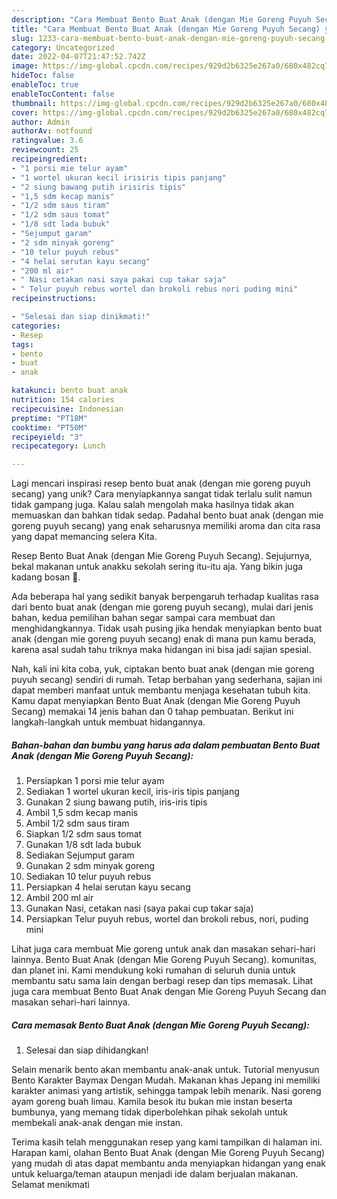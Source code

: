```yaml
---
description: "Cara Membuat Bento Buat Anak (dengan Mie Goreng Puyuh Secang) yang Lezat Sekali"
title: "Cara Membuat Bento Buat Anak (dengan Mie Goreng Puyuh Secang) yang Lezat Sekali"
slug: 1233-cara-membuat-bento-buat-anak-dengan-mie-goreng-puyuh-secang-yang-lezat-sekali
category: Uncategorized
date: 2022-04-07T21:47:52.742Z
image: https://img-global.cpcdn.com/recipes/929d2b6325e267a0/680x482cq70/bento-buat-anak-dengan-mie-goreng-puyuh-secang-foto-resep-utama.jpg
hideToc: false
enableToc: true
enableTocContent: false
thumbnail: https://img-global.cpcdn.com/recipes/929d2b6325e267a0/680x482cq70/bento-buat-anak-dengan-mie-goreng-puyuh-secang-foto-resep-utama.jpg
cover: https://img-global.cpcdn.com/recipes/929d2b6325e267a0/680x482cq70/bento-buat-anak-dengan-mie-goreng-puyuh-secang-foto-resep-utama.jpg
author: Admin
authorAv: notfound
ratingvalue: 3.6
reviewcount: 25
recipeingredient:
- "1 porsi mie telur ayam"
- "1 wortel ukuran kecil irisiris tipis panjang"
- "2 siung bawang putih irisiris tipis"
- "1,5 sdm kecap manis"
- "1/2 sdm saus tiram"
- "1/2 sdm saus tomat"
- "1/8 sdt lada bubuk"
- "Sejumput garam"
- "2 sdm minyak goreng"
- "10 telur puyuh rebus"
- "4 helai serutan kayu secang"
- "200 ml air"
- " Nasi cetakan nasi saya pakai cup takar saja"
- " Telur puyuh rebus wortel dan brokoli rebus nori puding mini"
recipeinstructions:

- "Selesai dan siap dinikmati!"
categories:
- Resep
tags:
- bento
- buat
- anak

katakunci: bento buat anak 
nutrition: 154 calories
recipecuisine: Indonesian
preptime: "PT18M"
cooktime: "PT50M"
recipeyield: "3"
recipecategory: Lunch

---
```





Lagi mencari inspirasi resep bento buat anak (dengan mie goreng puyuh secang) yang unik? Cara menyiapkannya sangat tidak terlalu sulit namun tidak gampang juga. Kalau salah mengolah maka hasilnya tidak akan memuaskan dan bahkan tidak sedap. Padahal bento buat anak (dengan mie goreng puyuh secang) yang enak seharusnya memiliki aroma dan cita rasa yang dapat memancing selera Kita.





Resep Bento Buat Anak (dengan Mie Goreng Puyuh Secang). Sejujurnya, bekal makanan untuk anakku sekolah sering itu-itu aja. Yang bikin juga kadang bosan 🤭.

Ada beberapa hal yang sedikit banyak berpengaruh terhadap kualitas rasa dari bento buat anak (dengan mie goreng puyuh secang), mulai dari jenis bahan, kedua pemilihan bahan segar sampai cara membuat dan menghidangkannya. Tidak usah pusing jika hendak menyiapkan bento buat anak (dengan mie goreng puyuh secang) enak di mana pun kamu berada, karena asal sudah tahu triknya maka hidangan ini bisa jadi sajian spesial.






Nah, kali ini kita coba, yuk, ciptakan bento buat anak (dengan mie goreng puyuh secang) sendiri di rumah. Tetap berbahan yang sederhana, sajian ini dapat memberi manfaat untuk membantu menjaga kesehatan tubuh kita. Kamu dapat menyiapkan Bento Buat Anak (dengan Mie Goreng Puyuh Secang) memakai 14 jenis bahan dan 0 tahap pembuatan. Berikut ini langkah-langkah untuk membuat hidangannya.

<!--inarticleads1-->

##### Bahan-bahan dan bumbu yang harus ada dalam pembuatan Bento Buat Anak (dengan Mie Goreng Puyuh Secang):

1. Persiapkan 1 porsi mie telur ayam
1. Sediakan 1 wortel ukuran kecil, iris-iris tipis panjang
1. Gunakan 2 siung bawang putih, iris-iris tipis
1. Ambil 1,5 sdm kecap manis
1. Ambil 1/2 sdm saus tiram
1. Siapkan 1/2 sdm saus tomat
1. Gunakan 1/8 sdt lada bubuk
1. Sediakan Sejumput garam
1. Gunakan 2 sdm minyak goreng
1. Sediakan 10 telur puyuh rebus
1. Persiapkan 4 helai serutan kayu secang
1. Ambil 200 ml air
1. Gunakan  Nasi, cetakan nasi (saya pakai cup takar saja)
1. Persiapkan  Telur puyuh rebus, wortel dan brokoli rebus, nori, puding mini


Lihat juga cara membuat Mie goreng untuk anak dan masakan sehari-hari lainnya. Bento Buat Anak (dengan Mie Goreng Puyuh Secang). komunitas, dan planet ini. Kami mendukung koki rumahan di seluruh dunia untuk membantu satu sama lain dengan berbagi resep dan tips memasak. Lihat juga cara membuat Bento Buat Anak dengan Mie Goreng Puyuh Secang dan masakan sehari-hari lainnya. 

<!--inarticleads2-->

##### Cara memasak Bento Buat Anak (dengan Mie Goreng Puyuh Secang):


1. Selesai dan siap dihidangkan!

Selain menarik bento akan membantu anak-anak untuk. Tutorial menyusun Bento Karakter Baymax Dengan Mudah. Makanan khas Jepang ini memiliki karakter animasi yang artistik, sehingga tampak lebih menarik. Nasi goreng ayam goreng buah limau. Kamila besok itu bukan mie instan beserta bumbunya, yang memang tidak diperbolehkan pihak sekolah untuk membekali anak-anak dengan mie instan. 

Terima kasih telah menggunakan resep yang kami tampilkan di halaman ini. Harapan kami, olahan Bento Buat Anak (dengan Mie Goreng Puyuh Secang) yang mudah di atas dapat membantu anda menyiapkan hidangan yang enak untuk keluarga/teman ataupun menjadi ide dalam berjualan makanan. Selamat menikmati
